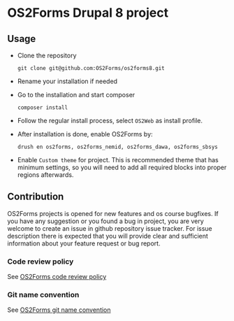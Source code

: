 # OS2Forms Drupal 8 project

## Usage

* Clone the repository

    ```
    git clone git@github.com:OS2Forms/os2forms8.git
    ```
* Rename your installation if needed

* Go to the installation and start composer
    ```
    composer install
    ```
* Follow the regular install process, select ```OS2Web``` as install profile.
* After installation is done, enable OS2Forms by:
    ```
    drush en os2forms, os2forms_nemid, os2forms_dawa, os2forms_sbsys
    ```
* Enable `Custom theme` for project. This is recommended theme that has minimum settings,
 so you will need to add all required blocks into proper regions afterwards.


## Contribution

OS2Forms projects is opened for new features and os course bugfixes.
If you have any suggestion or you found a bug in project, you are very welcome
to create an issue in github repository issue tracker.
For issue description there is expected that you will provide clear and
sufficient information about your feature request or bug report.

### Code review policy
See [OS2Forms code review policy](https://github.com/OS2Forms/docs#code-review)

### Git name convention
See [OS2Forms git name convention](https://github.com/OS2Forms/docs#git-guideline)
